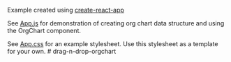 Example created using [create-react-app](https://github.com/facebookincubator/create-react-app)

See [App.js](src/App.js) for demonstration of creating org chart data structure and using the OrgChart component.

See [App.css](src/App.css)  for an example stylesheet. Use this stylesheet as a template for your own.
#   d r a g - n - d r o p - o r g c h a r t  
 